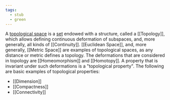 ```yaml
---
tags:
  - stub
  - green
---
```


A [topological space](https://en.wikipedia.org/wiki/Topological_space "Topological space") is a [set](https://en.wikipedia.org/wiki/Set_(mathematics) "Set (mathematics)") endowed with a structure, called a [[Topology]], which allows defining continuous deformation of subspaces, and, more generally, all kinds of [[Continuity]]. [[Euclidean Space]], and, more generally, [[Metric Space]] are examples of topological spaces, as any distance or metric defines a topology. The deformations that are considered in topology are [[Homeomorphism]] and [[Homotopy]]. A property that is invariant under such deformations is a "topological property". The following are basic examples of topological properties:
- [[Dimension]]
- [[Compactness]]
- [[Connectivity]]